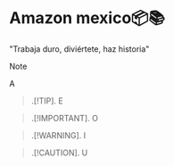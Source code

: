<h1 align="left">Amazon mexico📦📚</h1>
"Trabaja duro, diviértete, haz historia"

>[!NOTE]
>A

>.[!TIP].
>E

>.[!IMPORTANT].
>O

>.[!WARNING].
>I

>.[!CAUTION].
>U
